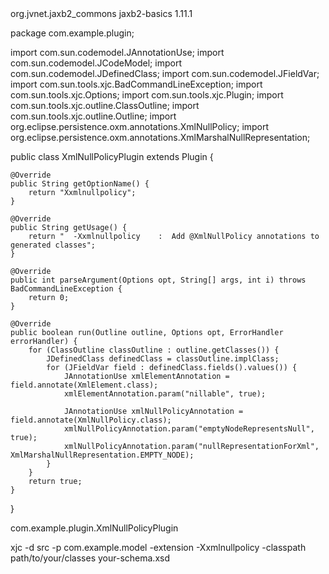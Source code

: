 <dependency>
    <groupId>org.jvnet.jaxb2_commons</groupId>
    <artifactId>jaxb2-basics</artifactId>
    <version>1.11.1</version>
</dependency>

package com.example.plugin;

import com.sun.codemodel.JAnnotationUse;
import com.sun.codemodel.JCodeModel;
import com.sun.codemodel.JDefinedClass;
import com.sun.codemodel.JFieldVar;
import com.sun.tools.xjc.BadCommandLineException;
import com.sun.tools.xjc.Options;
import com.sun.tools.xjc.Plugin;
import com.sun.tools.xjc.outline.ClassOutline;
import com.sun.tools.xjc.outline.Outline;
import org.eclipse.persistence.oxm.annotations.XmlNullPolicy;
import org.eclipse.persistence.oxm.annotations.XmlMarshalNullRepresentation;

public class XmlNullPolicyPlugin extends Plugin {

    @Override
    public String getOptionName() {
        return "Xxmlnullpolicy";
    }

    @Override
    public String getUsage() {
        return "  -Xxmlnullpolicy    :  Add @XmlNullPolicy annotations to generated classes";
    }

    @Override
    public int parseArgument(Options opt, String[] args, int i) throws BadCommandLineException {
        return 0;
    }

    @Override
    public boolean run(Outline outline, Options opt, ErrorHandler errorHandler) {
        for (ClassOutline classOutline : outline.getClasses()) {
            JDefinedClass definedClass = classOutline.implClass;
            for (JFieldVar field : definedClass.fields().values()) {
                JAnnotationUse xmlElementAnnotation = field.annotate(XmlElement.class);
                xmlElementAnnotation.param("nillable", true);

                JAnnotationUse xmlNullPolicyAnnotation = field.annotate(XmlNullPolicy.class);
                xmlNullPolicyAnnotation.param("emptyNodeRepresentsNull", true);
                xmlNullPolicyAnnotation.param("nullRepresentationForXml", XmlMarshalNullRepresentation.EMPTY_NODE);
            }
        }
        return true;
    }
}



com.example.plugin.XmlNullPolicyPlugin


xjc -d src -p com.example.model -extension -Xxmlnullpolicy -classpath path/to/your/classes your-schema.xsd
